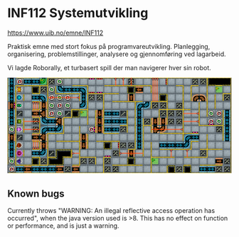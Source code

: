 # INF112 Systemutvikling
https://www.uib.no/emne/INF112

Praktisk emne med stort fokus på programvareutvikling. 
Planlegging, organisering, problemstillinger, analysere og gjennomføring ved lagarbeid. 

Vi lagde Roborally, et turbasert spill der man navigerer hver sin robot. 

![Screenshot](roborally.jpg)

## Known bugs
Currently throws "WARNING: An illegal reflective access operation has occurred", 
when the java version used is >8. This has no effect on function or performance, and is just a warning.

